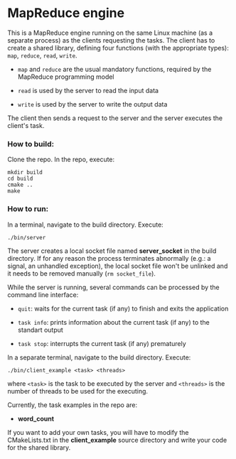 # MapReduce engine

This is a MapReduce engine running on the same Linux machine (as a separate process) as the clients requesting the tasks.
The client has to create a shared library, defining four functions (with the appropriate types): `map`, `reduce`, `read`, `write`.

* `map` and `reduce` are the usual mandatory functions, required by the MapReduce programming model

* `read` is used by the server to read the input data

* `write` is used by the server to write the output data

The client then sends a request to the server and the server executes the client's task.

### How to build:

Clone the repo. In the repo, execute:
```
mkdir build
cd build
cmake ..
make
```

### How to run:

In a terminal, navigate to the build directory. Execute:

`./bin/server`

The server creates a local socket file named **server_socket** in the build directory.
If for any reason the process terminates abnormally (e.g.: a signal, an unhandled exception), the
local socket file won't be unlinked and it needs to be removed manually (`rm socket_file`).

While the server is running, several commands can be processed by the command line interface:

* `quit`: waits for the current task (if any) to finish and exits the application

* `task info`: prints information about the current task (if any) to the standart output

* `task stop`: interrupts the current task (if any) prematurely

In a separate terminal, navigate to the build directory. Execute:

`./bin/client_example <task> <threads>`

where `<task>` is the task to be executed by the server and `<threads>` is the number of threads to be used for the executing.

Currently, the task examples in the repo are:

* **word_count**

If you want to add your own tasks, you will have to modify the CMakeLists.txt in the **client_example** source directory and write your code for the shared library.
